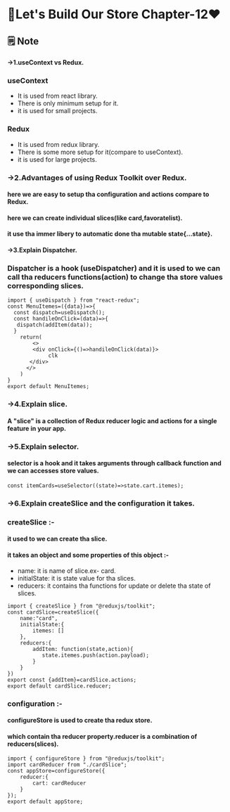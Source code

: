 # 🚀Let's Build Our Store Chapter-12❤️
## 🗒️ Note 
#### ->1.useContext vs Redux.
### useContext
- It is used from react library.
- There is only minimum setup for it. 
- it is used for small projects.
### Redux 
- It is used from redux library.
- There is some more setup for it(compare to useContext).
- it is used for large projects. 

### ->2.Advantages of using Redux Toolkit over Redux. 
#### here we are easy to setup tha configuration and actions compare to Redux.
#### here we can create individual slices(like card,favoratelist).
#### it use tha immer libery to automatic done tha mutable state{...state}.

#### ->3.Explain Dispatcher.
### Dispatcher is a hook (useDispatcher) and it is used to we can call tha reducers functions(action) to change tha store values corresponding slices.
```
import { useDispatch } from "react-redux";
const MenuItemes=({data})=>{
  const dispatch=useDispatch();
  const handileOnClick=(data)=>{
   dispatch(addItem(data));
  }
    return(
        <>
        <div onClick={()=>handileOnClick(data)}>
             clk
       </div>
      </>
    )
}
export default MenuItemes;
```

### ->4.Explain slice.
#### A "slice" is a collection of Redux reducer logic and actions for a single feature in your app.
### ->5.Explain selector. 
#### selector is a hook and it takes arguments through callback function and we can accesses store values.
```
const itemCards=useSelector((state)=>state.cart.itemes);
```

### ->6.Explain createSlice and the configuration it takes.
### createSlice :-
#### it used to we can create tha slice.
#### it takes an object and some properties of this object :- 
- name: it is name of slice.ex- card. 
- initialState: it is state value for tha slices. 
- reducers: it contains tha functions for update or delete tha state of slices.
```
import { createSlice } from "@reduxjs/toolkit";
const cardSlice=createSlice({
    name:"card",
    initialState:{
        itemes: []
    },
    reducers:{
        addItem: function(state,action){
           state.itemes.push(action.payload);
        }
    }
})
export const {addItem}=cardSlice.actions;
export default cardSlice.reducer;
``` 

### configuration :- 
#### configureStore is used to create tha redux store. 
#### which contain tha reducer property.reducer is a combination of reducers(slices). 
```
import { configureStore } from "@reduxjs/toolkit";
import cardReducer from "./cardSlice";
const appStore=configureStore({
    reducer:{
        cart: cardReducer
    }
});
export default appStore;
```

